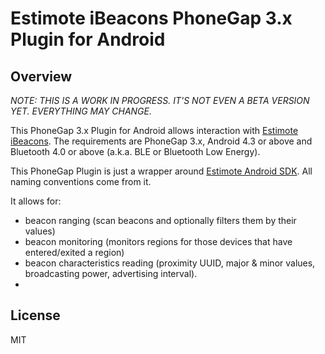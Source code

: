 # Estimote iBeacons PhoneGap 3.x Plugin for Android

## Overview

*NOTE: THIS IS A WORK IN PROGRESS. IT'S NOT EVEN A BETA VERSION YET. EVERYTHING MAY CHANGE.*

This PhoneGap 3.x Plugin for Android allows interaction with [Estimote iBeacons](http://estimote.com). The requirements are PhoneGap 3.x, Android 4.3 or above and Bluetooth 4.0 or above (a.k.a. BLE or Bluetooth Low Energy).

This PhoneGap Plugin is just a wrapper around [Estimote Android SDK](https://github.com/Estimote/Android-SDK). All naming conventions come from it.

It allows for:
- beacon ranging (scan beacons and optionally filters them by their values)
- beacon monitoring (monitors regions for those devices that have entered/exited a region)
- beacon characteristics reading (proximity UUID, major & minor values, broadcasting power, advertising interval).
- 
## License

MIT
